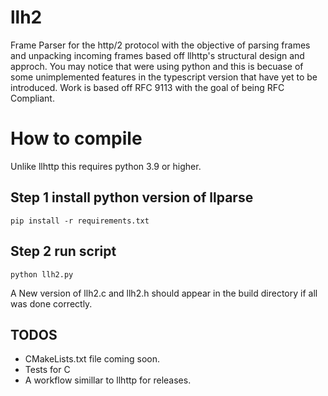 # llh2

Frame Parser for the http/2 protocol with the objective of parsing frames and unpacking incoming frames
based off llhttp's structural design and approch. You may notice that were using python and this is 
becuase of some unimplemented features in the typescript version that have yet to be introduced. 
Work is based off RFC 9113 with the goal of being RFC Compliant.

# How to compile

Unlike llhttp this requires python 3.9 or higher.

## Step 1 install python version of llparse 
```
pip install -r requirements.txt
```

## Step 2 run script

```
python llh2.py
```
A New version of llh2.c and llh2.h should appear in the build directory if all was done correctly.

## TODOS
- CMakeLists.txt file coming soon.
- Tests for C
- A workflow simillar to llhttp for releases.
